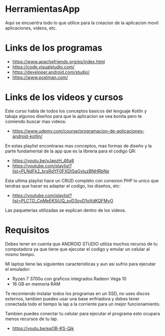 # HerramientasApp

Aqui se encuentra todo lo que utilice para la creacion de la aplicacion movil aplicaciones, videos, etc.

# Links de los programas
- https://www.apachefriends.org/es/index.html
- https://code.visualstudio.com/
- https://developer.android.com/studio/
- https://www.postman.com/

# Links de los videos y cursos
Este curso habla de todos los conceptos basicos del lenguaje Kotlin y tabaja algunos diseños para que la aplicacion se vea bonita
pero te comiendo buscar mas videos:
- https://www.udemy.com/course/programacion-de-aplicaciones-android-kotlin/

En estas playlist encontraras mas conceptos, mas formas de diseño y la parte fundamental de la app que es la libreria 
para el codigo QR:
- https://youtu.be/vJapzH_46a8
- https://youtube.com/playlist?list=PLNdFk2_brsRdYF0FXDtSaGvluzBNHRbNe

Esta ultima playlist hace un CRUD completo con conexion PHP lo unico que tendras que hacer es adaptar el codigo,
los diseños, etc: 
- https://youtube.com/playlist?list=PLCTD_CpMeEKSiUQ_svD3ovD1qXdKQFMvO

Las paqueterias utilizadas se explican dentro de los videos.

# Requisitos
Debes tener en cuenta que ANDROID STUDIO utiliza muchos recurso de tu computadora ya que
tiene que ejecutar el codigo y emular un celular al mismo tiempo.

Mi laptop tiene las siguientes caracteristicas y aun asi sufrio para ejecutar el emulador: 
- Ryzen 7 3700u con graficos integrados Radeon Vega 10
- 16 GB en memoria RAM

Te recomiendo instalar todos los programas en un SSD, no uses discos externos,
tambien puedes usar una base enfriadora y debes tener conectada todo el tiempo la lap
a la corriente para un mejor funcionamiento.

Tambien puedes conectar tu celular para ejecutar el programa esto ocupara menos recursos de tu lap.
- https://youtu.be/eaOB-KS-Qjk
